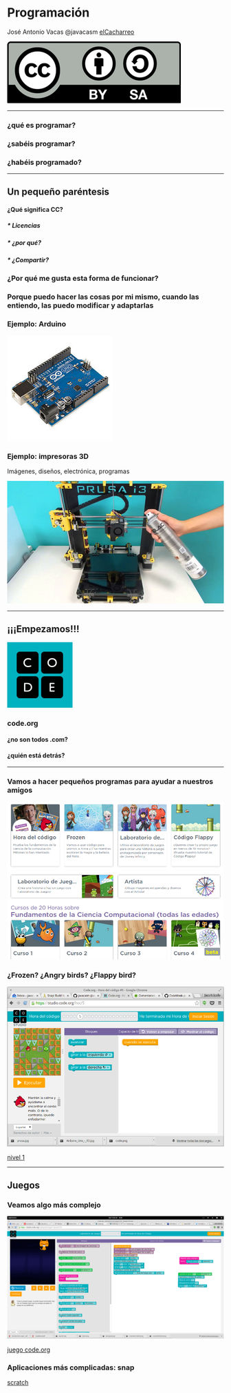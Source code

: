 # Programación

José Antonio Vacas @javacasm
[elCacharreo](http://blog.elcacharreo.com)

![CC](./images/Licencia_CC.png)

* * *

### ¿qué es programar?

### ¿sabéis programar?

### ¿habéis programado?

* * *
## Un pequeño paréntesis 

#### ¿Qué significa CC? 
##### * Licencias
##### *	¿por qué?
##### * ¿Compartir?

### ¿Por qué me gusta esta forma de funcionar?

### Porque puedo hacer las cosas por mi mismo, cuando las entiendo, las puedo modificar y adaptarlas

### Ejemplo: Arduino
![arduino](./images/Arduino_Uno_-_R3.jpg)


### Ejemplo: impresoras 3D
Imágenes, diseños, electrónica, programas

![prusa](./images/prusa.jpg)

* * *

## ¡¡¡Empezamos!!!

![code](./images/code.png)

### code.org

#### ¿no son todos .com?

#### ¿quién está detrás?


* * * 
### Vamos a hacer pequeños programas para ayudar a nuestros amigos

![personajes](./images/personajes_code.png)

### ¿Frozen? ¿Angry birds? ¿Flappy bird?

![angry birds](./images/AngryBird_code.png)

[nivel 1](https://studio.code.org/hoc/1/	)

* * * 

## Juegos

### Veamos algo más complejo

![juego](./images/JuegoCode.png)

[juego code.org](https://studio.code.org/s/playlab/stage/1/puzzle/10)

### Aplicaciones más complicadas: snap

[scratch](http://snap.berkeley.edu/snapsource/snap.html)



